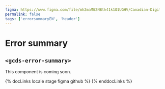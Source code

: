 ```yaml
---
figma: https://www.figma.com/file/mh2maMG2NBtk41k1O1UGHV/Canadian-Digital-Service%E2%80%A8---GC-Design-System?node-id=953%3A2237&t=CNFu5vZBMMrGho6u-0
permalink: false
tags: ['errorsummaryEN', 'header']
---
```


<h1 class="mb-0">Error summary</h1>
<h2 class="mt-0 mb-400"><code>&lt;gcds-error-summary&gt;</code></h2>

This component is coming soon.

{% docLinks locale stage figma github %}
{% enddocLinks %}

<br/>
